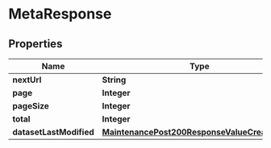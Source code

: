 

# MetaResponse


## Properties

| Name | Type | Description | Notes |
|------------ | ------------- | ------------- | -------------|
|**nextUrl** | **String** |  |  [optional] |
|**page** | **Integer** |  |  [optional] |
|**pageSize** | **Integer** |  |  [optional] |
|**total** | **Integer** |  |  [optional] |
|**datasetLastModified** | [**MaintenancePost200ResponseValueCreatedDate**](MaintenancePost200ResponseValueCreatedDate.md) |  |  [optional] |



